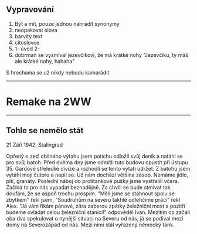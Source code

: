 ## Vypravování
1. Být a mít, pouze jednou
nahradit synonymy
2. neopakovat slova
3. barvitý text
4. citoslovce
5.  1- úvod 2- 
6.  dobrman se vysmíval jezevčíkovi, že má krátké nohy
"Jezevčíku, ty máš ale krátké nohy, hahaha"

S hrochama se už nikdy nebudu kamarádit

---

# Remake na 2WW

---



## Tohle se nemělo stát
21.Září 1942, Stalingrad

Opřený o zeď obilného výtahu jsem potichu odložil svůj deník a natáhl se pro svůj batoh. Před dvěma dny jsme odmítli tuto budovu opustit při ústupu 35. Gardové střelecké divize a rozhodli se tento výtah udržet. Z batohu jsem vytáhl mojí čutoru a napil se. Už nám dochází většina zásob. Nemáme jídlo, pití, granáty. Poslední náboj do protitankové pušky jsme vystřelili včera. Začíná to pro nás vypadat beznadějně. Za chvíli se bude stmívat tak doufám, že se aspoň trochu prospím. "Měli jsme se stáhnout spolu se zbytkem" řekl jsem, "Soudruhům na severu takhle odlehčíme práci" řekl Alex. "Já vám říkám pánové, zítra zaberou zpátky želežniční most a pozítří budeme ovládat celou železniční stanici!" odpověděl Ivan. Mezitím co začali oba dva spekulovat o nynější situaci na Severu od nás, já se podíval mezi domy na Severozápad od nás. Mezi nimi stál vyřazený německý tank. 
